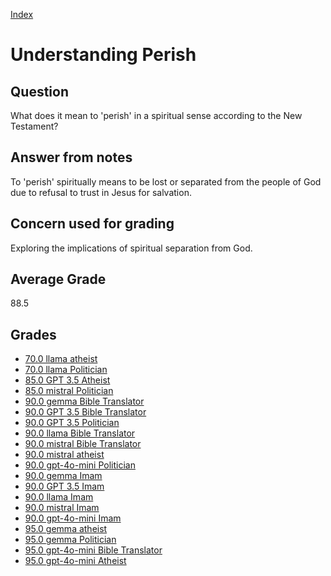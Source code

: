 
[Index](../index.md)
# Understanding Perish
## Question
What does it mean to 'perish' in a spiritual sense according to the New Testament?

## Answer from notes
To 'perish' spiritually means to be lost or separated from the people of God due to refusal to trust in Jesus for salvation.

## Concern used for grading
Exploring the implications of spiritual separation from God.

## Average Grade
88.5

## Grades
 * [70.0 llama atheist](../answers/llama_atheist/Understanding_Perish.md)
 * [70.0 llama Politician](../answers/llama_Politician/Understanding_Perish.md)
 * [85.0 GPT 3.5 Atheist](../answers/GPT_3.5_Atheist/Understanding_Perish.md)
 * [85.0 mistral Politician](../answers/mistral_Politician/Understanding_Perish.md)
 * [90.0 gemma Bible Translator](../answers/gemma_Bible_Translator/Understanding_Perish.md)
 * [90.0 GPT 3.5 Bible Translator](../answers/GPT_3.5_Bible_Translator/Understanding_Perish.md)
 * [90.0 GPT 3.5 Politician](../answers/GPT_3.5_Politician/Understanding_Perish.md)
 * [90.0 llama Bible Translator](../answers/llama_Bible_Translator/Understanding_Perish.md)
 * [90.0 mistral Bible Translator](../answers/mistral_Bible_Translator/Understanding_Perish.md)
 * [90.0 mistral atheist](../answers/mistral_atheist/Understanding_Perish.md)
 * [90.0 gpt-4o-mini Politician](../answers/gpt-4o-mini_Politician/Understanding_Perish.md)
 * [90.0 gemma Imam](../answers/gemma_Imam/Understanding_Perish.md)
 * [90.0 GPT 3.5 Imam](../answers/GPT_3.5_Imam/Understanding_Perish.md)
 * [90.0 llama Imam](../answers/llama_Imam/Understanding_Perish.md)
 * [90.0 mistral Imam](../answers/mistral_Imam/Understanding_Perish.md)
 * [90.0 gpt-4o-mini Imam](../answers/gpt-4o-mini_Imam/Understanding_Perish.md)
 * [95.0 gemma atheist](../answers/gemma_atheist/Understanding_Perish.md)
 * [95.0 gemma Politician](../answers/gemma_Politician/Understanding_Perish.md)
 * [95.0 gpt-4o-mini Bible Translator](../answers/gpt-4o-mini_Bible_Translator/Understanding_Perish.md)
 * [95.0 gpt-4o-mini Atheist](../answers/gpt-4o-mini_Atheist/Understanding_Perish.md)
